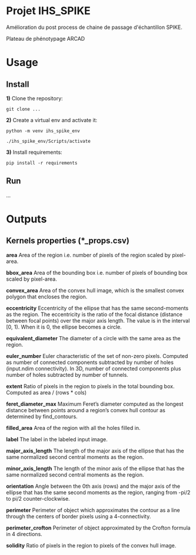 # Projet IHS_SPIKE

Amélioration du post process de chaine de passage d'échantillon SPIKE.

Plateau de phénotypage ARCAD

# Usage

## Install

**1)** Clone the repository:
   
`git clone ...`


**2)** Create a virtual env and activate it:

`python -m venv ihs_spike_env`

`./ihs_spike_env/Scripts/activate`


**3)** Install requirements:

`pip install -r requirements`

## Run

...




# Outputs

## Kernels properties (*_props.csv) 

**area**
Area of the region i.e. number of pixels of the region scaled by pixel-area.

**bbox_area**
Area of the bounding box i.e. number of pixels of bounding box scaled by pixel-area.

**convex_area**
Area of the convex hull image, which is the smallest convex polygon that encloses the region.

**eccentricity**
Eccentricity of the ellipse that has the same second-moments as the region. The eccentricity is the ratio of the focal distance (distance between focal points) over the major axis length. The value is in the interval [0, 1). When it is 0, the ellipse becomes a circle.

**equivalent_diameter**
The diameter of a circle with the same area as the region.

**euler_number**
Euler characteristic of the set of non-zero pixels. Computed as number of connected components subtracted by number of holes (input.ndim connectivity). In 3D, number of connected components plus number of holes subtracted by number of tunnels.

**extent**
Ratio of pixels in the region to pixels in the total bounding box. Computed as area / (rows * cols)

**feret_diameter_max**
Maximum Feret’s diameter computed as the longest distance between points around a region’s convex hull contour as determined by find_contours.

**filled_area**
Area of the region with all the holes filled in.

**label**
The label in the labeled input image.

**major_axis_length**
The length of the major axis of the ellipse that has the same normalized second central moments as the region.

**minor_axis_length**
The length of the minor axis of the ellipse that has the same normalized second central moments as the region.

**orientation**
Angle between the 0th axis (rows) and the major axis of the ellipse that has the same second moments as the region, ranging from -pi/2 to pi/2 counter-clockwise.

**perimeter**
Perimeter of object which approximates the contour as a line through the centers of border pixels using a 4-connectivity.

**perimeter_crofton**
Perimeter of object approximated by the Crofton formula in 4 directions.

**solidity**
Ratio of pixels in the region to pixels of the convex hull image.

